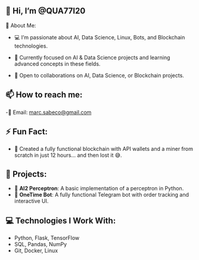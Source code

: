## 👋 Hi, I’m @QUA77I20

👀 About Me:

  - 💻 I’m passionate about AI, Data Science, Linux, Bots, and Blockchain technologies.

  - 🌱 Currently focused on AI & Data Science projects and learning advanced concepts in these fields.

  - 💞️ Open to collaborations on AI, Data Science, or Blockchain projects.



## 📫 How to reach me:

-📧 Email: marc.sabeco@gmail.com

## ⚡ Fun Fact:

- 🎯 Created a fully functional blockchain with API wallets and a miner from scratch in just 12 hours... and then lost it 😅.


## 🚀 Projects:
- 🧠 **AI2 Perceptron**: A basic implementation of a perceptron in Python.
- 🤖 **OneTime Bot**: A fully functional Telegram bot with order tracking and interactive UI.


## 💻 Technologies I Work With:
- Python, Flask, TensorFlow
- SQL, Pandas, NumPy
- Git, Docker, Linux

